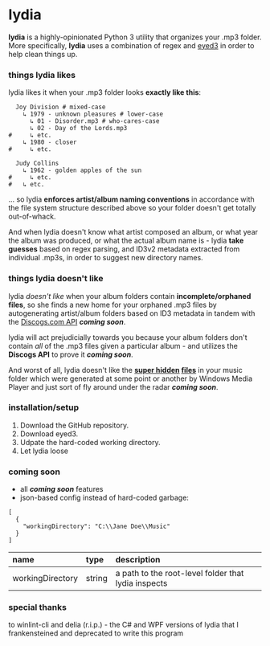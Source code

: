 # lydia

**lydia** is a highly-opinionated Python 3 utility that organizes your .mp3 folder.  More specifically, **lydia** uses a combination of regex and [eyed3](http://eyed3.nicfit.net/) in order to help clean things up.

### things lydia likes

lydia likes it when your .mp3 folder looks **exactly like this**:

```properties
  Joy Division # mixed-case
    ↳ 1979 - unknown pleasures # lower-case
      ↳ 01 - Disorder.mp3 # who-cares-case
      ↳ 02 - Day of the Lords.mp3 
#     ↳ etc.
    ↳ 1980 - closer
#     ↳ etc.
    
  Judy Collins
    ↳ 1962 - golden apples of the sun
#     ↳ etc.
#   ↳ etc.
```

... so lydia **enforces artist/album naming conventions** in accordance with the file system structure described above so your folder doesn't get totally out-of-whack.

And when lydia doesn't know what artist composed an album, or what year the album was produced, or what the actual album name is - lydia **take guesses** based on regex parsing, and ID3v2 metadata extracted from individual .mp3s, in order to suggest new directory names.

### things lydia doesn't like

lydia *doesn't like* when your album folders contain **incomplete/orphaned files**, so she finds a new home for your orphaned .mp3 files by autogenerating artist/album folders based on ID3 metadata in tandem with the [Discogs.com API](https://www.discogs.com/developers/) ***coming soon***.

lydia will act prejudicially towards you because your album folders don't contain *all* of the .mp3 files given a particular album - and utilizes the **Discogs API** to prove it ***coming soon***.

And worst of all, lydia doesn't like the **[super hidden](http://www.eightforums.com/general-support/40071-how-stop-windows-generating-random-album-art-files.html) [files](https://hydrogenaud.io/index.php/topic,67704.0.html)** in your music folder which were generated at some point or another by Windows Media Player and just sort of fly around under the radar ***coming soon***.

### installation/setup

1. Download the GitHub repository.
2. Download eyed3.
3. Udpate the hard-coded working directory.
4. Let lydia loose

### coming soon

* all ***coming soon*** features
* json-based config instead of hard-coded garbage:

```
[
  {
    "workingDirectory": "C:\\Jane Doe\\Music"
  }
]
```

| name             |   type      | description  |
| :---------------- | :----------- | :------------ |
| workingDirectory | string      | a path to the root-level folder that lydia inspects |

### special thanks

to winlint-cli and delia (r.i.p.) - the C# and WPF versions of lydia that I frankensteined and deprecated to write this program
